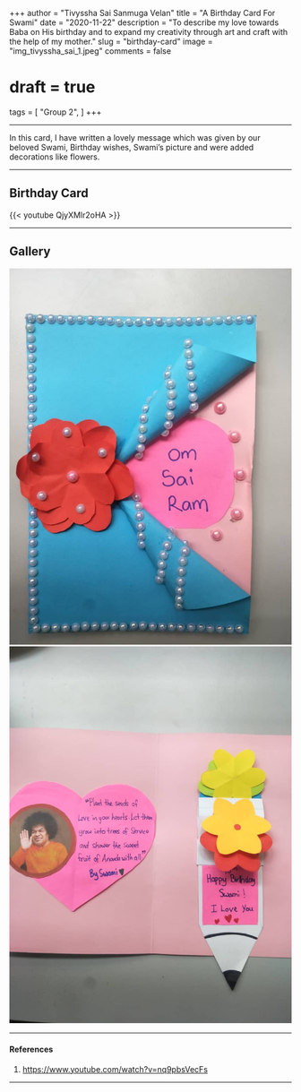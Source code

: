 +++
author = "Tivyssha Sai Sanmuga Velan"
title = "A Birthday Card For Swami"
date = "2020-11-22"
description = "To describe my love towards Baba on His birthday and to expand my creativity through art and craft with the help of my mother."
slug = "birthday-card"
image = "img_tivyssha_sai_1.jpeg"
comments = false
# draft = true
tags = [
    "Group 2",
]
+++

---

In this card, I have written a lovely message which was given by our beloved Swami, Birthday wishes, Swami’s picture and were added decorations like flowers. 

---

## Birthday Card

{{< youtube QjyXMlr2oHA >}}

---

## Gallery

![](img_tivyssha_sai_1.jpeg) ![](img_tivyssha_sai_2.jpeg)

---

#### References

1. https://www.youtube.com/watch?v=nq9pbsVecFs

---
